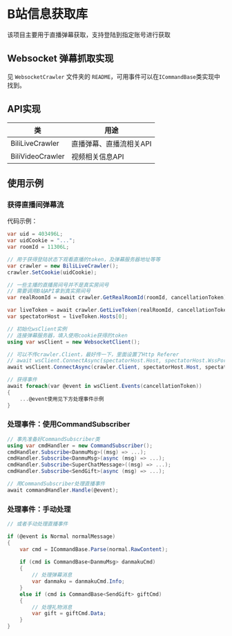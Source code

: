 # B站信息获取库
该项目主要用于直播弹幕获取，支持登陆到指定账号进行获取

## Websocket 弹幕抓取实现
见 `WebsocketCrawler` 文件夹的 `README`，可用事件可以在`ICommandBase`类实现中找到。

## API实现
| 类 | 用途
| - | - |
| BiliLiveCrawler | 直播弹幕、直播流相关API |
| BiliVideoCrawler | 视频相关信息API |

## 使用示例

### 获得直播间弹幕流
代码示例：
```csharp
var uid = 403496L;
var uidCookie = "...";
var roomId = 11306L;

// 用于获得登陆状态下观看直播的token，及弹幕服务器地址等等
var crawler = new BiliLiveCrawler();
crawler.SetCookie(uidCookie);

// 一些主播的直播房间号并不是真实房间号
// 需要调用B站API拿到真实房间号
var realRoomId = await crawler.GetRealRoomId(roomId, cancellationToken);

var liveToken = await crawler.GetLiveToken(realRoomId, cancellationToken);
var spectatorHost = liveToken.Hosts[0];

// 初始化wsClient实例
// 连接弹幕服务器，填入使用cookie获得的token
using var wsClient = new WebsocketClient();

// 可以不传crawler.Client，最好传一下，里面设置了Http Referer
// await wsClient.ConnectAsync(spectatorHost.Host, spectatorHost.WssPort, roomId, uid, token, "wss", cancellationToken);
await wsClient.ConnectAsync(crawler.Client, spectatorHost.Host, spectatorHost.WssPort, roomId, uid, token, "wss", cancellationToken);

// 获得事件
await foreach(var @event in wsClient.Events(cancellationToken))
{
    ...@event使用见下方处理事件示例
}
```

### 处理事件：使用CommandSubscriber
```csharp
// 事先准备好CommandSubscriber类
using var cmdHandler = new CommandSubscriber();
cmdHandler.Subscribe<DanmuMsg>((msg) => ...);
cmdHandler.Subscribe<DanmuMsg>(async (msg) => ...);
cmdHandler.Subscribe<SuperChatMessage>((msg) => ...);
cmdHandler.Subscribe<SendGift>(async (msg) => ...);

// 用CommandSubscriber处理直播事件
await commandHandler.Handle(@event);
```

### 处理事件：手动处理
```csharp
// 或者手动处理直播事件

if (@event is Normal normalMessage)
{
    var cmd = ICommandBase.Parse(normal.RawContent);
   
    if (cmd is CommandBase<DanmuMsg> danmakuCmd)
    {
        // 处理弹幕消息
        var danmaku = danmakuCmd.Info;
    }
    else if (cmd is CommandBase<SendGift> giftCmd)
    {
        // 处理礼物消息
        var gift = giftCmd.Data;
    }
}
```
